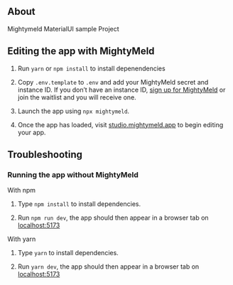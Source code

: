 ## About

Mightymeld MaterialUI sample Project

## Editing the app with MightyMeld

1. Run `yarn` or `npm install` to install depenendencies

2. Copy `.env.template` to `.env` and add your MightyMeld secret and instance ID. If you don’t have an instance ID, [sign up for MightyMeld](https://www.mightymeld.com) or join the waitlist and you will receive one.

3. Launch the app using `npx mightymeld`.

4. Once the app has loaded, visit [studio.mightymeld.app](https://studio.mightymeld.app/) to begin editing your app.

## Troubleshooting

### Running the app without MightyMeld

With npm

1. Type `npm install` to install dependencies.

2. Run `npm run dev`, the app should then appear in a browser tab on [localhost:5173](localhost:5173)

With yarn

1. Type `yarn` to install dependencies.

2. Run `yarn dev`, the app should then appear in a browser tab on [localhost:5173](localhost:5173)
